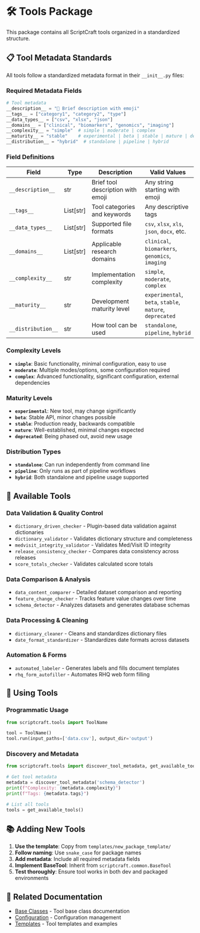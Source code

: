 # 🛠️ Tools Package

This package contains all ScriptCraft tools organized in a standardized structure.

## 📋 **Tool Metadata Standards**

All tools follow a standardized metadata format in their `__init__.py` files:

### **Required Metadata Fields**

```python
# Tool metadata
__description__ = "🔧 Brief description with emoji"
__tags__ = ["category1", "category2", "type"]
__data_types__ = ["csv", "xlsx", "json"]
__domains__ = ["clinical", "biomarkers", "genomics", "imaging"]
__complexity__ = "simple"  # simple | moderate | complex
__maturity__ = "stable"    # experimental | beta | stable | mature | deprecated
__distribution__ = "hybrid"  # standalone | pipeline | hybrid
```

### **Field Definitions**

| Field | Type | Description | Valid Values |
|-------|------|-------------|--------------|
| `__description__` | str | Brief tool description with emoji | Any string starting with emoji |
| `__tags__` | List[str] | Tool categories and keywords | Any descriptive tags |
| `__data_types__` | List[str] | Supported file formats | `csv`, `xlsx`, `xls`, `json`, `docx`, etc. |
| `__domains__` | List[str] | Applicable research domains | `clinical`, `biomarkers`, `genomics`, `imaging` |
| `__complexity__` | str | Implementation complexity | `simple`, `moderate`, `complex` |
| `__maturity__` | str | Development maturity level | `experimental`, `beta`, `stable`, `mature`, `deprecated` |
| `__distribution__` | str | How tool can be used | `standalone`, `pipeline`, `hybrid` |

### **Complexity Levels**

- **`simple`**: Basic functionality, minimal configuration, easy to use
- **`moderate`**: Multiple modes/options, some configuration required
- **`complex`**: Advanced functionality, significant configuration, external dependencies

### **Maturity Levels**

- **`experimental`**: New tool, may change significantly
- **`beta`**: Stable API, minor changes possible
- **`stable`**: Production ready, backwards compatible
- **`mature`**: Well-established, minimal changes expected
- **`deprecated`**: Being phased out, avoid new usage

### **Distribution Types**

- **`standalone`**: Can run independently from command line
- **`pipeline`**: Only runs as part of pipeline workflows
- **`hybrid`**: Both standalone and pipeline usage supported

## 🎯 **Available Tools**

### **Data Validation & Quality Control**
- `dictionary_driven_checker` - Plugin-based data validation against dictionaries
- `dictionary_validator` - Validates dictionary structure and completeness
- `medvisit_integrity_validator` - Validates Med/Visit ID integrity
- `release_consistency_checker` - Compares data consistency across releases
- `score_totals_checker` - Validates calculated score totals

### **Data Comparison & Analysis**
- `data_content_comparer` - Detailed dataset comparison and reporting
- `feature_change_checker` - Tracks feature value changes over time
- `schema_detector` - Analyzes datasets and generates database schemas

### **Data Processing & Cleaning**
- `dictionary_cleaner` - Cleans and standardizes dictionary files
- `date_format_standardizer` - Standardizes date formats across datasets

### **Automation & Forms**
- `automated_labeler` - Generates labels and fills document templates
- `rhq_form_autofiller` - Automates RHQ web form filling

## 🚀 **Using Tools**

### **Programmatic Usage**
```python
from scriptcraft.tools import ToolName

tool = ToolName()
tool.run(input_paths=['data.csv'], output_dir='output')
```

### **Discovery and Metadata**
```python
from scriptcraft.tools import discover_tool_metadata, get_available_tools

# Get tool metadata
metadata = discover_tool_metadata('schema_detector')
print(f"Complexity: {metadata.complexity}")
print(f"Tags: {metadata.tags}")

# List all tools
tools = get_available_tools()
```

## 📚 **Adding New Tools**

1. **Use the template**: Copy from `templates/new_package_template/`
2. **Follow naming**: Use `snake_case` for package names
3. **Add metadata**: Include all required metadata fields
4. **Implement BaseTool**: Inherit from `scriptcraft.common.BaseTool`
5. **Test thoroughly**: Ensure tool works in both dev and packaged environments

## 🔗 **Related Documentation**

- [Base Classes](../common/core/README.md) - Tool base class documentation
- [Configuration](../common/core/config.py) - Configuration management
- [Templates](../../templates/README.md) - Tool templates and examples